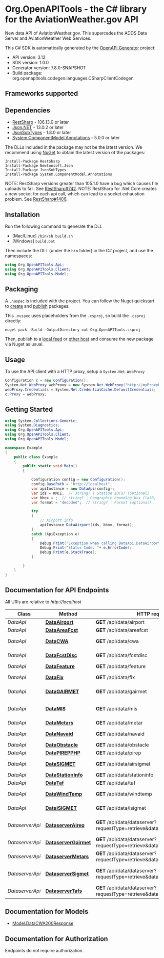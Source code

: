# Org.OpenAPITools - the C# library for the AviationWeather.gov API

New data API of AviationWeather.gov. This supercedes the ADDS Data Server and AviationWeather Web Services.

This C# SDK is automatically generated by the [OpenAPI Generator](https://openapi-generator.tech) project:

- API version: 3.12
- SDK version: 1.0.0
- Generator version: 7.8.0-SNAPSHOT
- Build package: org.openapitools.codegen.languages.CSharpClientCodegen

<a id="frameworks-supported"></a>
## Frameworks supported

<a id="dependencies"></a>
## Dependencies

- [RestSharp](https://www.nuget.org/packages/RestSharp) - 106.13.0 or later
- [Json.NET](https://www.nuget.org/packages/Newtonsoft.Json/) - 13.0.2 or later
- [JsonSubTypes](https://www.nuget.org/packages/JsonSubTypes/) - 1.8.0 or later
- [System.ComponentModel.Annotations](https://www.nuget.org/packages/System.ComponentModel.Annotations) - 5.0.0 or later

The DLLs included in the package may not be the latest version. We recommend using [NuGet](https://docs.nuget.org/consume/installing-nuget) to obtain the latest version of the packages:
```
Install-Package RestSharp
Install-Package Newtonsoft.Json
Install-Package JsonSubTypes
Install-Package System.ComponentModel.Annotations
```

NOTE: RestSharp versions greater than 105.1.0 have a bug which causes file uploads to fail. See [RestSharp#742](https://github.com/restsharp/RestSharp/issues/742).
NOTE: RestSharp for .Net Core creates a new socket for each api call, which can lead to a socket exhaustion problem. See [RestSharp#1406](https://github.com/restsharp/RestSharp/issues/1406).

<a id="installation"></a>
## Installation
Run the following command to generate the DLL
- [Mac/Linux] `/bin/sh build.sh`
- [Windows] `build.bat`

Then include the DLL (under the `bin` folder) in the C# project, and use the namespaces:
```csharp
using Org.OpenAPITools.Api;
using Org.OpenAPITools.Client;
using Org.OpenAPITools.Model;
```
<a id="packaging"></a>
## Packaging

A `.nuspec` is included with the project. You can follow the Nuget quickstart to [create](https://docs.microsoft.com/en-us/nuget/quickstart/create-and-publish-a-package#create-the-package) and [publish](https://docs.microsoft.com/en-us/nuget/quickstart/create-and-publish-a-package#publish-the-package) packages.

This `.nuspec` uses placeholders from the `.csproj`, so build the `.csproj` directly:

```
nuget pack -Build -OutputDirectory out Org.OpenAPITools.csproj
```

Then, publish to a [local feed](https://docs.microsoft.com/en-us/nuget/hosting-packages/local-feeds) or [other host](https://docs.microsoft.com/en-us/nuget/hosting-packages/overview) and consume the new package via Nuget as usual.

<a id="usage"></a>
## Usage

To use the API client with a HTTP proxy, setup a `System.Net.WebProxy`
```csharp
Configuration c = new Configuration();
System.Net.WebProxy webProxy = new System.Net.WebProxy("http://myProxyUrl:80/");
webProxy.Credentials = System.Net.CredentialCache.DefaultCredentials;
c.Proxy = webProxy;
```

<a id="getting-started"></a>
## Getting Started

```csharp
using System.Collections.Generic;
using System.Diagnostics;
using Org.OpenAPITools.Api;
using Org.OpenAPITools.Client;
using Org.OpenAPITools.Model;

namespace Example
{
    public class Example
    {
        public static void Main()
        {

            Configuration config = new Configuration();
            config.BasePath = "http://localhost";
            var apiInstance = new DataApi(config);
            var ids = KMCI;  // string? | Station ID(s) (optional) 
            var bbox = ;  // string? | Geographic bounding box (lat0, lon0, lat1, lon1) (optional) 
            var format = "decoded";  // string? | Format (optional) 

            try
            {
                // Airport info
                apiInstance.DataAirport(ids, bbox, format);
            }
            catch (ApiException e)
            {
                Debug.Print("Exception when calling DataApi.DataAirport: " + e.Message );
                Debug.Print("Status Code: "+ e.ErrorCode);
                Debug.Print(e.StackTrace);
            }

        }
    }
}
```

<a id="documentation-for-api-endpoints"></a>
## Documentation for API Endpoints

All URIs are relative to *http://localhost*

Class | Method | HTTP request | Description
------------ | ------------- | ------------- | -------------
*DataApi* | [**DataAirport**](docs/DataApi.md#dataairport) | **GET** /api/data/airport | Airport info
*DataApi* | [**DataAreaFcst**](docs/DataApi.md#dataareafcst) | **GET** /api/data/areafcst | US Area Forecasts
*DataApi* | [**DataCWA**](docs/DataApi.md#datacwa) | **GET** /api/data/cwa | CWSU Center Advisories
*DataApi* | [**DataFcstDisc**](docs/DataApi.md#datafcstdisc) | **GET** /api/data/fcstdisc | US Forecast Discussions
*DataApi* | [**DataFeature**](docs/DataApi.md#datafeature) | **GET** /api/data/feature | Feature info
*DataApi* | [**DataFix**](docs/DataApi.md#datafix) | **GET** /api/data/fix | Naviagtional fix info
*DataApi* | [**DataGAIRMET**](docs/DataApi.md#datagairmet) | **GET** /api/data/gairmet | US Graphical AIRMETs
*DataApi* | [**DataMIS**](docs/DataApi.md#datamis) | **GET** /api/data/mis | Meteorological Information Statement
*DataApi* | [**DataMetars**](docs/DataApi.md#datametars) | **GET** /api/data/metar | METARs
*DataApi* | [**DataNavaid**](docs/DataApi.md#datanavaid) | **GET** /api/data/navaid | Navigational aid info
*DataApi* | [**DataObstacle**](docs/DataApi.md#dataobstacle) | **GET** /api/data/obstacle | Obstacle info
*DataApi* | [**DataPIREPPHP**](docs/DataApi.md#datapirepphp) | **GET** /api/data/pirep | Pilot Reports
*DataApi* | [**DataSIGMET**](docs/DataApi.md#datasigmet) | **GET** /api/data/airsigmet | Domestic AIRMETs/SIGMETs
*DataApi* | [**DataStationInfo**](docs/DataApi.md#datastationinfo) | **GET** /api/data/stationinfo | Station info
*DataApi* | [**DataTaf**](docs/DataApi.md#datataf) | **GET** /api/data/taf | TAFs
*DataApi* | [**DataWindTemp**](docs/DataApi.md#datawindtemp) | **GET** /api/data/windtemp | Wind/Temp Point Data
*DataApi* | [**DataiSIGMET**](docs/DataApi.md#dataisigmet) | **GET** /api/data/isigmet | International SIGMETs
*DataserverApi* | [**DataserverAirep**](docs/DataserverApi.md#dataserverairep) | **GET** /api/data/dataserver?requestType&#x3D;retrieve&amp;dataSource&#x3D;aircraftreports | Dataserver for AIREPs and PIREPs
*DataserverApi* | [**DataserverGairmet**](docs/DataserverApi.md#dataservergairmet) | **GET** /api/data/dataserver?requestType&#x3D;retrieve&amp;dataSource&#x3D;gairmets | Dataserver for G-AIRMETs
*DataserverApi* | [**DataserverMetars**](docs/DataserverApi.md#dataservermetars) | **GET** /api/data/dataserver?requestType&#x3D;retrieve&amp;dataSource&#x3D;metars | Dataserver for METARs
*DataserverApi* | [**DataserverSigmet**](docs/DataserverApi.md#dataserversigmet) | **GET** /api/data/dataserver?requestType&#x3D;retrieve&amp;dataSource&#x3D;airsigmets | Dataserver for AIRMETs and SIGMETs
*DataserverApi* | [**DataserverTafs**](docs/DataserverApi.md#dataservertafs) | **GET** /api/data/dataserver?requestType&#x3D;retrieve&amp;dataSource&#x3D;tafs | Dataserver for TAFs


<a id="documentation-for-models"></a>
## Documentation for Models

 - [Model.DataCWA200Response](docs/DataCWA200Response.md)


<a id="documentation-for-authorization"></a>
## Documentation for Authorization

Endpoints do not require authorization.

